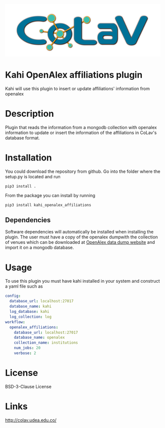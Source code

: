 <center><img src="https://raw.githubusercontent.com/colav/colav.github.io/master/img/Logo.png"/></center>

# Kahi OpenAlex affiliations plugin 
Kahi will use this plugin to insert or update affiliations' information from openalex

# Description
Plugin that reads the information from a mongodb collection with openalex information to update or insert the information of the affiliations in CoLav's database format.

# Installation
You could download the repository from github. Go into the folder where the setup.py is located and run
```shell
pip3 install .
```
From the package you can install by running
```shell
pip3 install kahi_openalex_affiliations
```

## Dependencies
Software dependencies will automatically be installed when installing the plugin.
The user must have a copy of the openalex dumpwith the collection of venues which can be downloaded at [OpenAlex data dump website](https://docs.openalex.org/download-all-data/openalex-snapshot "OpenAlex data dump website") and import it on a mongodb database.

# Usage
To use this plugin you must have kahi installed in your system and construct a yaml file such as
```yaml
config:
  database_url: localhost:27017
  database_name: kahi
  log_database: kahi
  log_collection: log
workflow:
  openalex_affiliations:
    database_url: localhost:27017
    database_name: openalex
    collection_name: institutions
    num_jobs: 20
    verbose: 2
```


# License
BSD-3-Clause License 

# Links
http://colav.udea.edu.co/

